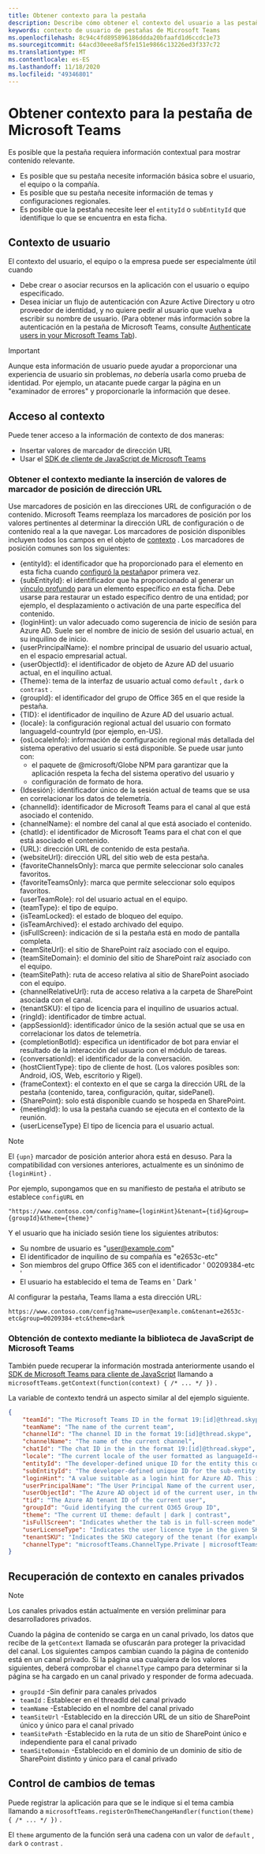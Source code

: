 ```yaml
---
title: Obtener contexto para la pestaña
description: Describe cómo obtener el contexto del usuario a las pestañas.
keywords: contexto de usuario de pestañas de Microsoft Teams
ms.openlocfilehash: 8c94c4fd895896186ddda20bfaafd1d6ccdc1e73
ms.sourcegitcommit: 64acd30eee8af5fe151e9866c13226ed3f337c72
ms.translationtype: MT
ms.contentlocale: es-ES
ms.lasthandoff: 11/18/2020
ms.locfileid: "49346801"
---
```

# <a name="get-context-for-your-microsoft-teams-tab"></a>Obtener contexto para la pestaña de Microsoft Teams

Es posible que la pestaña requiera información contextual para mostrar contenido relevante.

* Es posible que su pestaña necesite información básica sobre el usuario, el equipo o la compañía.
* Es posible que su pestaña necesite información de temas y configuraciones regionales.
* Es posible que la pestaña necesite leer el `entityId` o `subEntityId` que identifique lo que se encuentra en esta ficha.

## <a name="user-context"></a>Contexto de usuario

El contexto del usuario, el equipo o la empresa puede ser especialmente útil cuando

* Debe crear o asociar recursos en la aplicación con el usuario o equipo especificado.
* Desea iniciar un flujo de autenticación con Azure Active Directory u otro proveedor de identidad, y no quiere pedir al usuario que vuelva a escribir su nombre de usuario. (Para obtener más información sobre la autenticación en la pestaña de Microsoft Teams, consulte [Authenticate users in your Microsoft Teams Tab](~/concepts/authentication/authentication.md)).

> [!IMPORTANT]
> Aunque esta información de usuario puede ayudar a proporcionar una experiencia de usuario sin problemas, *no* debería usarla como prueba de identidad. Por ejemplo, un atacante puede cargar la página en un "examinador de errores" y proporcionarle la información que desee.

## <a name="accessing-context"></a>Acceso al contexto

Puede tener acceso a la información de contexto de dos maneras:

* Insertar valores de marcador de dirección URL
* Usar el [SDK de cliente de JavaScript de Microsoft Teams](/javascript/api/overview/msteams-client)

### <a name="getting-context-by-inserting-url-placeholder-values"></a>Obtener el contexto mediante la inserción de valores de marcador de posición de dirección URL

Use marcadores de posición en las direcciones URL de configuración o de contenido. Microsoft Teams reemplaza los marcadores de posición por los valores pertinentes al determinar la dirección URL de configuración o de contenido real a la que navegar. Los marcadores de posición disponibles incluyen todos los campos en el objeto de [contexto](/javascript/api/@microsoft/teams-js/microsoftteams.context?view=msteams-client-js-latest) . Los marcadores de posición comunes son los siguientes:

* {entityId}: el identificador que ha proporcionado para el elemento en esta ficha cuando [configuró la pestaña](~/tabs/how-to/create-tab-pages/configuration-page.md)por primera vez.
* {subEntityId}: el identificador que ha proporcionado al generar un [vínculo profundo](~/concepts/build-and-test/deep-links.md) para un elemento específico _en_ esta ficha. Debe usarse para restaurar un estado específico dentro de una entidad; por ejemplo, el desplazamiento o activación de una parte específica del contenido.
* {loginHint}: un valor adecuado como sugerencia de inicio de sesión para Azure AD. Suele ser el nombre de inicio de sesión del usuario actual, en su inquilino de inicio.
* {userPrincipalName}: el nombre principal de usuario del usuario actual, en el espacio empresarial actual.
* {userObjectId}: el identificador de objeto de Azure AD del usuario actual, en el inquilino actual.
* {Theme}: tema de la interfaz de usuario actual como `default` , `dark` o `contrast` .
* {groupId}: el identificador del grupo de Office 365 en el que reside la pestaña.
* {TID}: el identificador de inquilino de Azure AD del usuario actual.
* {locale}: la configuración regional actual del usuario con formato languageId-countryId (por ejemplo, en-US).
* {osLocaleInfo}: información de configuración regional más detallada del sistema operativo del usuario si está disponible. Se puede usar junto con:
    * el paquete de @microsoft/Globe NPM para garantizar que la aplicación respeta la fecha del sistema operativo del usuario y
    * configuración de formato de hora.
* {Idsesión}: identificador único de la sesión actual de teams que se usa en correlacionar los datos de telemetría.
* {channelId}: identificador de Microsoft Teams para el canal al que está asociado el contenido.
* {channelName}: el nombre del canal al que está asociado el contenido.
* {chatId}: el identificador de Microsoft Teams para el chat con el que está asociado el contenido.
* {URL}: dirección URL de contenido de esta pestaña.
* {websiteUrl}: dirección URL del sitio web de esta pestaña.
* {favoriteChannelsOnly}: marca que permite seleccionar solo canales favoritos.
* {favoriteTeamsOnly}: marca que permite seleccionar solo equipos favoritos.
* {userTeamRole}: rol del usuario actual en el equipo.
* {teamType}: el tipo de equipo.
* {isTeamLocked}: el estado de bloqueo del equipo.
* {isTeamArchived}: el estado archivado del equipo.
* {isFullScreen}: indicación de si la pestaña está en modo de pantalla completa.
* {teamSiteUrl}: el sitio de SharePoint raíz asociado con el equipo.
* {teamSiteDomain}: el dominio del sitio de SharePoint raíz asociado con el equipo.
* {teamSitePath}: ruta de acceso relativa al sitio de SharePoint asociado con el equipo.
* {channelRelativeUrl}: ruta de acceso relativa a la carpeta de SharePoint asociada con el canal.
* {tenantSKU}: el tipo de licencia para el inquilino de usuarios actual.
* {ringId}: identificador de timbre actual.
* {appSessionId}: identificador único de la sesión actual que se usa en correlacionar los datos de telemetría.
* {completionBotId}: especifica un identificador de bot para enviar el resultado de la interacción del usuario con el módulo de tareas.
* {conversationId}: el identificador de la conversación.
* {hostClientType}: tipo de cliente de host. (Los valores posibles son: Android, iOS, Web, escritorio y Rigel).
* {frameContext}: el contexto en el que se carga la dirección URL de la pestaña (contenido, tarea, configuración, quitar, sidePanel).
* {SharePoint}: solo está disponible cuando se hospeda en SharePoint.
* {meetingId}: lo usa la pestaña cuando se ejecuta en el contexto de la reunión.
* {userLicenseType} El tipo de licencia para el usuario actual.

>[!NOTE]
>El `{upn}` marcador de posición anterior ahora está en desuso. Para la compatibilidad con versiones anteriores, actualmente es un sinónimo de `{loginHint}` .

Por ejemplo, supongamos que en su manifiesto de pestaña el atributo se establece `configURL` en

`"https://www.contoso.com/config?name={loginHint}&tenant={tid}&group={groupId}&theme={theme}"`

Y el usuario que ha iniciado sesión tiene los siguientes atributos:

* Su nombre de usuario es "user@example.com"
* El identificador de inquilino de su compañía es "e2653c-etc"
* Son miembros del grupo Office 365 con el identificador ' 00209384-etc '
* El usuario ha establecido el tema de Teams en ' Dark '

Al configurar la pestaña, Teams llama a esta dirección URL:

`https://www.contoso.com/config?name=user@example.com&tenant=e2653c-etc&group=00209384-etc&theme=dark`

### <a name="getting-context-by-using-the-microsoft-teams-javascript-library"></a>Obtención de contexto mediante la biblioteca de JavaScript de Microsoft Teams

También puede recuperar la información mostrada anteriormente usando el [SDK de Microsoft Teams para cliente de JavaScript](/javascript/api/overview/msteams-client) llamando a `microsoftTeams.getContext(function(context) { /* ... */ })` .

La variable de contexto tendrá un aspecto similar al del ejemplo siguiente.

```json
{
    "teamId": "The Microsoft Teams ID in the format 19:[id]@thread.skype",
    "teamName": "The name of the current team",
    "channelId": "The channel ID in the format 19:[id]@thread.skype",
    "channelName": "The name of the current channel",
    "chatId": "The chat ID in the in the format 19:[id]@thread.skype",
    "locale": "The current locale of the user formatted as languageId-countryId (for example, en-us)",
    "entityId": "The developer-defined unique ID for the entity this content points to",
    "subEntityId": "The developer-defined unique ID for the sub-entity this content points to",
    "loginHint": "A value suitable as a login hint for Azure AD. This is usually the login name of the current user, in their home tenant",
    "userPrincipalName": "The User Principal Name of the current user, in the current tenant",
    "userObjectId": "The Azure AD object id of the current user, in the current tenant",
    "tid": "The Azure AD tenant ID of the current user",
    "groupId": "Guid identifying the current O365 Group ID",
    "theme": "The current UI theme: default | dark | contrast",
    "isFullScreen": "Indicates whether the tab is in full-screen mode",
    "userLicenseType": "Indicates the user licence type in the given SKU (for example, student or teacher)",
    "tenantSKU": "Indicates the SKU category of the tenant (for example, EDU)",
    "channelType": "microsoftTeams.ChannelType.Private | microsoftTeams.ChannelType.Regular"
}
```

## <a name="retrieving-context-in-private-channels"></a>Recuperación de contexto en canales privados

> [!Note]
> Los canales privados están actualmente en versión preliminar para desarrolladores privados.

Cuando la página de contenido se carga en un canal privado, los datos que recibe de la `getContext` llamada se ofuscarán para proteger la privacidad del canal. Los siguientes campos cambian cuando la página de contenido está en un canal privado. Si la página usa cualquiera de los valores siguientes, deberá comprobar el `channelType` campo para determinar si la página se ha cargado en un canal privado y responder de forma adecuada.

* `groupId` -Sin definir para canales privados
* `teamId` : Establecer en el threadId del canal privado
* `teamName` -Establecido en el nombre del canal privado
* `teamSiteUrl` -Establecido en la dirección URL de un sitio de SharePoint único y único para el canal privado
* `teamSitePath` -Establecido en la ruta de un sitio de SharePoint único e independiente para el canal privado
* `teamSiteDomain` -Establecido en el dominio de un dominio de sitio de SharePoint distinto y único para el canal privado

## <a name="theme-change-handling"></a>Control de cambios de temas

Puede registrar la aplicación para que se le indique si el tema cambia llamando a `microsoftTeams.registerOnThemeChangeHandler(function(theme) { /* ... */ })` .

El `theme` argumento de la función será una cadena con un valor de `default` , `dark` o `contrast` .

